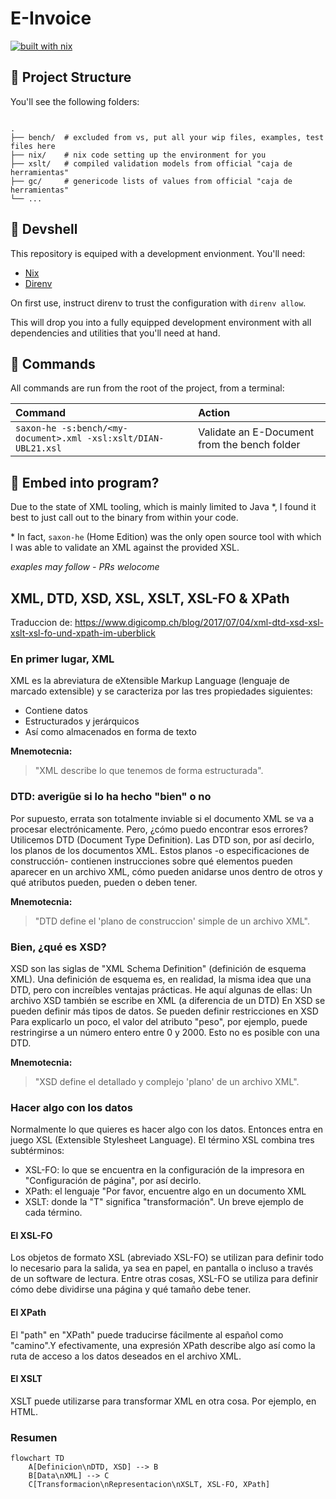 # E-Invoice

[![built with nix](https://builtwithnix.org/badge.svg)](https://builtwithnix.org)

## 🚀 Project Structure

You'll see the following folders:

```

.
├── bench/  # excluded from vs, put all your wip files, examples, test files here
├── nix/    # nix code setting up the environment for you
├── xslt/   # compiled validation models from official "caja de herramientas"
├── gc/     # genericode lists of values from official "caja de herramientas"
└── ...
```

## 🐚 Devshell

This repository is equiped with a development envionment. You'll need:

- [Nix](https://nixos.org/download)
- [Direnv](https://direnv.net/docs/installation.html)

On first use, instruct direnv to trust the configuration with `direnv allow`.

This will drop you into a fully equipped development environment with all dependencies and utilities that you'll need at hand.

## 🧞 Commands

All commands are run from the root of the project, from a terminal:

| Command                    | Action                                           |
| :------------------------- | :----------------------------------------------- |
| `saxon-he -s:bench/<my-document>.xml -xsl:xslt/DIAN-UBL21.xsl`  | Validate an E-Document from the bench folder |

## 👀 Embed into program?

Due to the state of XML tooling, which is mainly limited to Java \*, I found it best to just call out to the binary from within your code.

\* In fact, `saxon-he` (Home Edition) was the only open source tool with which I was able to validate an XML against the provided XSL.

_exaples may follow - PRs welocome_

## XML, DTD, XSD, XSL, XSLT, XSL-FO & XPath

Traduccion de: https://www.digicomp.ch/blog/2017/07/04/xml-dtd-xsd-xsl-xslt-xsl-fo-und-xpath-im-uberblick

### En primer lugar, XML

XML es la abreviatura de eXtensible Markup Language (lenguaje de marcado extensible) y se caracteriza por las tres propiedades siguientes:

- Contiene datos
- Estructurados y jerárquicos
- Así como almacenados en forma de texto

**Mnemotecnia:**

> "XML describe lo que tenemos de forma estructurada".

### DTD: averigüe si lo ha hecho "bien" o no

Por supuesto, errata son totalmente inviable si el documento XML se va a procesar electrónicamente.
Pero, ¿cómo puedo encontrar esos errores? Utilicemos DTD (Document Type Definition).
Las DTD son, por así decirlo, los planos de los documentos XML. Estos planos -o especificaciones de construcción- contienen instrucciones sobre qué elementos pueden aparecer en un archivo XML, cómo pueden anidarse unos dentro de otros y qué atributos pueden, pueden o deben tener.

**Mnemotecnia:**

> "DTD define el 'plano de construccion' simple de un archivo XML".

### Bien, ¿qué es XSD?

XSD son las siglas de "XML Schema Definition" (definición de esquema XML). Una definición de esquema es, en realidad, la misma idea que una DTD, pero con increíbles ventajas prácticas. He aquí algunas de ellas:
Un archivo XSD también se escribe en XML (a diferencia de un DTD)
En XSD se pueden definir más tipos de datos.
Se pueden definir restricciones en XSD
Para explicarlo un poco, el valor del atributo "peso", por ejemplo, puede restringirse a un número entero entre 0 y 2000. Esto no es posible con una DTD.

**Mnemotecnia:**

> "XSD define el detallado y complejo 'plano' de un archivo XML".

### Hacer algo con los datos

Normalmente lo que quieres es hacer algo con los datos. Entonces entra en juego XSL (Extensible Stylesheet Language).
El término XSL combina tres subtérminos:

- XSL-FO: lo que se encuentra en la configuración de la impresora en "Configuración de página", por así decirlo.
- XPath: el lenguaje "Por favor, encuentre algo en un documento XML
- XSLT: donde la "T" significa "transformación".
  Un breve ejemplo de cada término.

#### El XSL-FO

Los objetos de formato XSL (abreviado XSL-FO) se utilizan para definir todo lo necesario para la salida, ya sea en papel, en pantalla o incluso a través de un software de lectura. Entre otras cosas, XSL-FO se utiliza para definir cómo debe dividirse una página y qué tamaño debe tener.

#### El XPath

El "path" en "XPath" puede traducirse fácilmente al español como "camino".Y efectivamente, una expresión XPath describe algo así como la ruta de acceso a los datos deseados en el archivo XML.

#### El XSLT

XSLT puede utilizarse para transformar XML en otra cosa. Por ejemplo, en HTML.

### Resumen

```mermaid
flowchart TD
    A[Definicion\nDTD, XSD] --> B
    B[Data\nXML] --> C
    C[Transformacion\nRepresentacion\nXSLT, XSL-FO, XPath]
```
